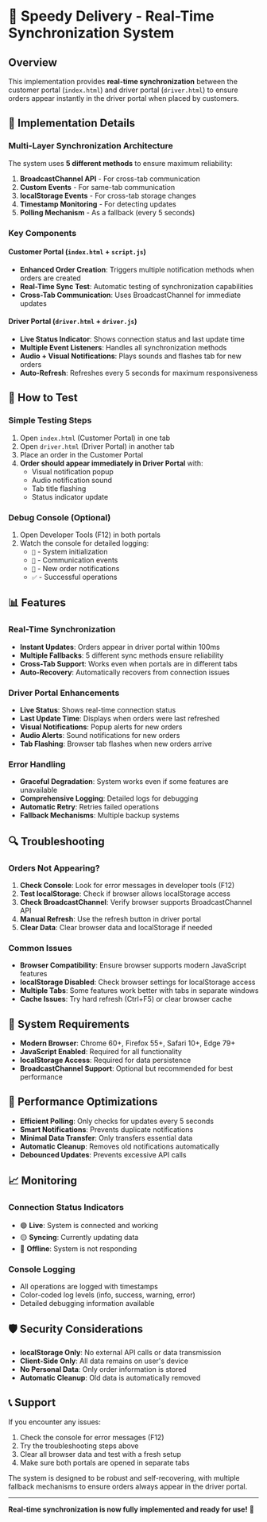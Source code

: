 # 🚀 Speedy Delivery - Real-Time Synchronization System

## Overview
This implementation provides **real-time synchronization** between the customer portal (`index.html`) and driver portal (`driver.html`) to ensure orders appear instantly in the driver portal when placed by customers.

## 🔧 Implementation Details

### Multi-Layer Synchronization Architecture

The system uses **5 different methods** to ensure maximum reliability:

1. **BroadcastChannel API** - For cross-tab communication
2. **Custom Events** - For same-tab communication
3. **localStorage Events** - For cross-tab storage changes
4. **Timestamp Monitoring** - For detecting updates
5. **Polling Mechanism** - As a fallback (every 5 seconds)

### Key Components

#### Customer Portal (`index.html` + `script.js`)
- **Enhanced Order Creation**: Triggers multiple notification methods when orders are created
- **Real-Time Sync Test**: Automatic testing of synchronization capabilities
- **Cross-Tab Communication**: Uses BroadcastChannel for immediate updates

#### Driver Portal (`driver.html` + `driver.js`)
- **Live Status Indicator**: Shows connection status and last update time
- **Multiple Event Listeners**: Handles all synchronization methods
- **Audio + Visual Notifications**: Plays sounds and flashes tab for new orders
- **Auto-Refresh**: Refreshes every 5 seconds for maximum responsiveness

## 🧪 How to Test

### Simple Testing Steps
1. Open `index.html` (Customer Portal) in one tab
2. Open `driver.html` (Driver Portal) in another tab
3. Place an order in the Customer Portal
4. **Order should appear immediately in Driver Portal** with:
   - Visual notification popup
   - Audio notification sound
   - Tab title flashing
   - Status indicator update

### Debug Console (Optional)
1. Open Developer Tools (F12) in both portals
2. Watch the console for detailed logging:
   - `🚀` - System initialization
   - `📡` - Communication events
   - `🎯` - New order notifications
   - `✅` - Successful operations

## 📊 Features

### Real-Time Synchronization
- **Instant Updates**: Orders appear in driver portal within 100ms
- **Multiple Fallbacks**: 5 different sync methods ensure reliability
- **Cross-Tab Support**: Works even when portals are in different tabs
- **Auto-Recovery**: Automatically recovers from connection issues

### Driver Portal Enhancements
- **Live Status**: Shows real-time connection status
- **Last Update Time**: Displays when orders were last refreshed
- **Visual Notifications**: Popup alerts for new orders
- **Audio Alerts**: Sound notifications for new orders
- **Tab Flashing**: Browser tab flashes when new orders arrive

### Error Handling
- **Graceful Degradation**: System works even if some features are unavailable
- **Comprehensive Logging**: Detailed logs for debugging
- **Automatic Retry**: Retries failed operations
- **Fallback Mechanisms**: Multiple backup systems

## 🔍 Troubleshooting

### Orders Not Appearing?
1. **Check Console**: Look for error messages in developer tools (F12)
2. **Test localStorage**: Check if browser allows localStorage access
3. **Check BroadcastChannel**: Verify browser supports BroadcastChannel API
4. **Manual Refresh**: Use the refresh button in driver portal
5. **Clear Data**: Clear browser data and localStorage if needed

### Common Issues
- **Browser Compatibility**: Ensure browser supports modern JavaScript features
- **localStorage Disabled**: Check browser settings for localStorage access
- **Multiple Tabs**: Some features work better with tabs in separate windows
- **Cache Issues**: Try hard refresh (Ctrl+F5) or clear browser cache

## 🎯 System Requirements

- **Modern Browser**: Chrome 60+, Firefox 55+, Safari 10+, Edge 79+
- **JavaScript Enabled**: Required for all functionality
- **localStorage Access**: Required for data persistence
- **BroadcastChannel Support**: Optional but recommended for best performance

## 🚀 Performance Optimizations

- **Efficient Polling**: Only checks for updates every 5 seconds
- **Smart Notifications**: Prevents duplicate notifications
- **Minimal Data Transfer**: Only transfers essential data
- **Automatic Cleanup**: Removes old notifications automatically
- **Debounced Updates**: Prevents excessive API calls

## 📈 Monitoring

### Connection Status Indicators
- 🟢 **Live**: System is connected and working
- 🟡 **Syncing**: Currently updating data
- 🔴 **Offline**: System is not responding

### Console Logging
- All operations are logged with timestamps
- Color-coded log levels (info, success, warning, error)
- Detailed debugging information available

## 🛡️ Security Considerations

- **localStorage Only**: No external API calls or data transmission
- **Client-Side Only**: All data remains on user's device
- **No Personal Data**: Only order information is stored
- **Automatic Cleanup**: Old data is automatically removed

## 📞 Support

If you encounter any issues:
1. Check the console for error messages (F12)
2. Try the troubleshooting steps above  
3. Clear all browser data and test with a fresh setup
4. Make sure both portals are opened in separate tabs

The system is designed to be robust and self-recovering, with multiple fallback mechanisms to ensure orders always appear in the driver portal.

---

**Real-time synchronization is now fully implemented and ready for use!** 🎉 